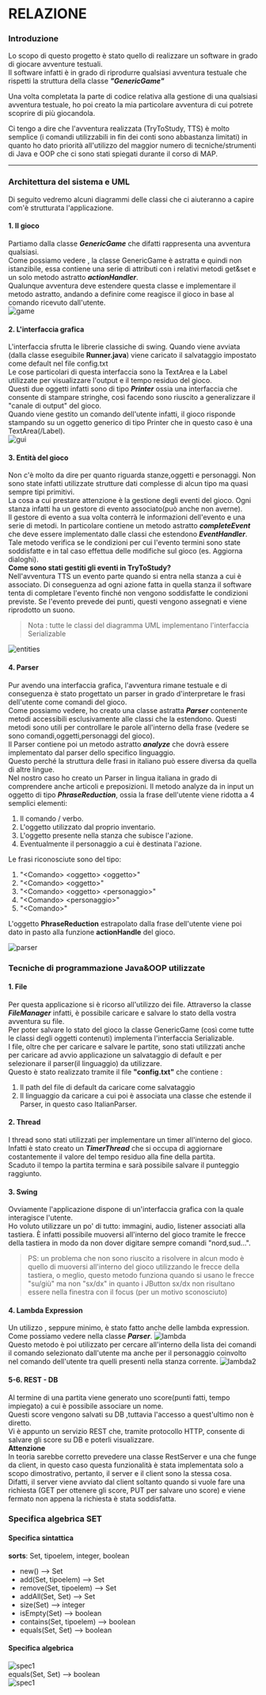 # RELAZIONE
### Introduzione
Lo scopo di questo progetto è stato quello di realizzare un software in grado di giocare avventure testuali. <br>
Il software infatti è in grado di riprodurre qualsiasi avventura testuale che rispetti la struttura della classe ***"GenericGame"*** <br>

Una volta completata la parte di codice relativa alla gestione di una qualsiasi avventura testuale, ho poi creato la mia particolare avventura
di cui potrete scoprire di più giocandola.

Ci tengo a dire che l'avventura realizzata (TryToStudy, TTS) è molto semplice (i comandi utilizzabili in fin dei conti sono abbastanza limitati) in quanto ho dato priorità
all'utilizzo del maggior numero di tecniche/strumenti di Java e OOP che ci sono stati spiegati durante il corso di MAP.
<hr>

### Architettura del sistema e UML
Di seguito vedremo alcuni diagrammi delle classi che ci aiuteranno a capire com'è strutturata l'applicazione.
#### 1. Il gioco
Partiamo dalla classe ***GenericGame*** che difatti rappresenta una avventura qualsiasi.
<br>
Come possiamo vedere , la classe GenericGame è astratta e quindi non istanzibile, essa contiene una serie di attributi con i relativi metodi get&set e un solo metodo astratto ***actionHandler***. <br>
Qualunque avventura deve estendere questa classe e implementare il metodo astratto, andando a definire come reagisce il gioco in base al comando ricevuto dall'utente. <br>
![game](./images/UML/games.jpg)
#### 2. L'interfaccia grafica
L'interfaccia sfrutta le librerie classiche di swing.
Quando viene avviata (dalla classe eseguibile **Runner.java**) viene caricato il salvataggio impostato come default nel file config.txt<br>
Le cose particolari di questa interfaccia sono la TextArea e la Label utilizzate per visualizzare l'output e il tempo residuo del gioco. <br>
Questi due oggetti infatti sono di tipo ***Printer*** ossia una interfaccia che consente di stampare stringhe, così facendo sono riuscito a generalizzare il "canale di output" del gioco.<br>
Quando viene gestito un comando dell'utente infatti, il gioco risponde stampando su un oggetto generico di tipo Printer che in questo caso è una TextArea(/Label). <br>
![gui](./images/UML/gui.jpg)
#### 3. Entità del gioco
Non c'è molto da dire per quanto riguarda stanze,oggetti e personaggi.
Non sono state infatti utilizzate strutture dati complesse di alcun tipo ma quasi sempre tipi primitivi.
<br> La cosa a cui prestare attenzione è la gestione degli eventi del gioco.
Ogni stanza infatti ha un gestore di evento associato(può anche non averne). <br>
Il gestore di evento a sua volta conterrà le informazioni dell'evento e una serie di metodi.
In particolare contiene un metodo astratto ***completeEvent*** che deve essere implementato dalle classi che estendono ***EventHandler***. <br>
Tale metodo verifica se le condizioni per cui l'evento termini sono state soddisfatte e in tal caso effettua delle modifiche sul gioco (es. Aggiorna dialoghi). <br>
**Come sono stati gestiti gli eventi in TryToStudy?**<br>
Nell'avventura TTS un evento parte quando si entra nella stanza a cui è associato.
Di conseguenza ad ogni azione fatta in quella stanza il software tenta di completare l'evento finché non vengono soddisfatte le condizioni previste.
Se l'evento prevede dei punti, questi vengono assegnati e viene riprodotto un suono.
<br>

> Nota : tutte le classi del diagramma UML implementano l'interfaccia Serializable

![entities](./images/UML/entities.jpg)
#### 4. Parser
Pur avendo una interfaccia grafica, l'avventura rimane testuale e di conseguenza è stato progettato un parser in grado d'interpretare le frasi dell'utente come comandi del gioco. <br>
Come possiamo vedere, ho creato una classe astratta ***Parser*** contenente metodi accessibili esclusivamente alle classi che la estendono.
Questi metodi sono utili per controllare le parole all'interno della frase (vedere se sono comandi,oggetti,personaggi del gioco). <br>
Il Parser contiene poi un metodo astratto ***analyze*** che dovrà essere implementato dal parser dello specifico linguaggio.<br>
Questo perché la struttura delle frasi in italiano può essere diversa da quella di altre lingue.<br>
Nel nostro caso ho creato un Parser in lingua italiana in grado di comprendere anche articoli e preposizioni.
Il metodo analyze da in input un oggetto di tipo ***PhraseReduction***, ossia la frase dell'utente viene ridotta a 4 semplici elementi:
 1. Il comando / verbo.
 2. L'oggetto utilizzato dal proprio inventario.
 3. L'oggetto presente nella stanza che subisce l'azione.
 4. Eventualmente il personaggio a cui è destinata l'azione.
 
Le frasi riconosciute sono del tipo:
1. "\<Comando\> \<oggetto\> \<oggetto\>"
2. "\<Comando\> \<oggetto\>"
3. "\<Comando\> \<oggetto\> \<personaggio\>"
4. "\<Comando\> \<personaggio\>"
5. "\<Comando\>"

L'oggetto **PhraseReduction** estrapolato dalla frase dell'utente viene poi dato in pasto alla funzione
**actionHandle** del gioco.
<br>

![parser](./images/UML/parser.jpg)

### Tecniche di programmazione Java&OOP utilizzate
#### 1. File
Per questa applicazione si è ricorso all'utilizzo dei file.
Attraverso la classe ***FileManager*** infatti, è possibile caricare e salvare lo stato della vostra avventura su file. <br>
Per poter salvare lo stato del gioco la classe GenericGame (così come tutte le classi degli oggetti contenuti) implementa l'interfaccia Serializable. <br>
I file, oltre che per caricare e salvare le partite, sono stati utilizzati anche per caricare ad avvio applicazione un salvataggio di default e per selezionare il parser(il linguaggio) da utilizzare.
<br>Questo è stato realizzato tramite il file **"config.txt"** che contiene :
1. Il path del file di default da caricare come salvataggio
2. Il linguaggio da caricare a cui poi è associata una classe che estende il Parser, in questo caso ItalianParser.

#### 2. Thread
I thread sono stati utilizzati per implementare un timer all'interno del gioco. <br>
Infatti è stato creato un ***TimerThread*** che si occupa di aggiornare costantemente il valore del tempo residuo alla fine della partita. <br>
Scaduto il tempo la partita termina e sarà possibile salvare il punteggio raggiunto.

#### 3. Swing
Ovviamente l'applicazione dispone di un'interfaccia grafica con la quale interagisce l'utente. <br>
Ho voluto utilizzare un po' di tutto: immagini, audio, listener associati alla tastiera.
È infatti possibile muoversi all'interno del gioco tramite le frecce della tastiera in modo da non dover digitare sempre comandi "nord,sud...".
> PS: un problema che non sono riuscito a risolvere in alcun modo è quello di muoversi all'interno del gioco utilizzando le frecce della tastiera, o meglio, questo metodo funziona quando si usano le frecce "su/giù" ma non "sx/dx" in quanto i JButton sx/dx non risultano essere nella finestra con il focus (per un motivo sconosciuto)

#### 4. Lambda Expression
Un utilizzo , seppure minimo, è stato fatto anche delle lambda expression.
<br> Come possiamo vedere nella classe ***Parser***.
![lambda](./images/lambda.png)
<br> Questo metodo è poi utilizzato per cercare all'interno della lista dei comandi il comando selezionato dall'utente ma anche per il personaggio coinvolto nel comando dell'utente tra quelli presenti nella stanza corrente.
![lambda2](./images/lambda2.png)

#### 5-6. REST - DB
Al termine di una partita viene generato uno score(punti fatti, tempo impiegato) a cui è possibile associare un nome.<br>
Questi score vengono salvati su DB ,tuttavia l'accesso a quest'ultimo non è diretto.<br>
Vi è appunto un servizio REST che, tramite protocollo HTTP, consente di salvare gli score su DB e poterli visualizzare.
<br>**Attenzione** <br>
In teoria sarebbe corretto prevedere una classe RestServer e una che funge da client, in questo caso questa funzionalità è stata implementata
solo a scopo dimostrativo, pertanto, il server e il client sono la stessa cosa. <br>
Difatti, il server viene avviato dal client soltanto quando si vuole fare una richiesta (GET per ottenere gli score, PUT per salvare uno score) e viene fermato non appena la richiesta è stata soddisfatta.  

### Specifica algebrica SET
#### Specifica sintattica
**sorts**: Set, tipoelem, integer, boolean <br>
 - new() --> Set
 - add(Set, tipoelem) --> Set
 - remove(Set, tipoelem) --> Set 
 - addAll(Set, Set) --> Set
 - size(Set) --> integer 
 - isEmpty(Set) --> boolean 
 - contains(Set, tipoelem) --> boolean
 - equals(Set, Set) --> boolean <br>
 #### Specifica algebrica
 ![spec1](./images/specAlgebrica1.png)
 <br>
 equals(Set, Set) --> boolean
 <br>
 ![spec1](./images/specAlgebrica2.png)
